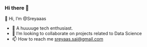### Hi there 👋

👋 Hi, I’m @Sreyaaas
- 👀 A huuuuge tech enthusiast.
- 💞️ I’m looking to collaborate on projects related to Data Science
- 📫 How to reach me sreyaas.sai@gmail.com
<!--
**Sreyaaas/Sreyaaas** is a ✨ _special_ ✨ repository because its `README.md` (this file) appears on your GitHub profile.

Here are some ideas to get you started:

- 🔭 I’m currently working on ...
- 🌱 I’m currently learning ...
- 👯 I’m looking to collaborate on ...
- 🤔 I’m looking for help with ...
- 💬 Ask me about ...
- 📫 How to reach me: ...
- 😄 Pronouns: ...
- ⚡ Fun fact: ...
-->
